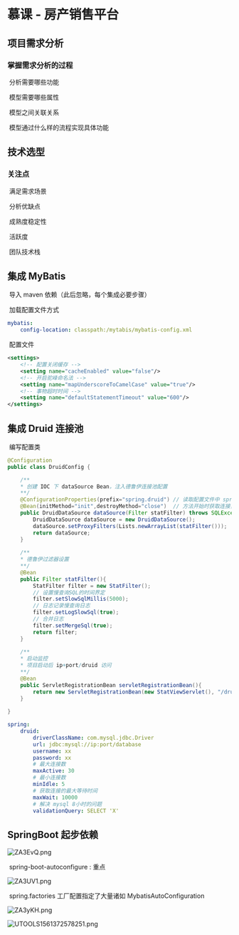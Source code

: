 # 慕课 - 房产销售平台

## 项目需求分析

### 	掌握需求分析的过程

​		分析需要哪些功能

​		模型需要哪些属性

​		模型之间关联关系

​		模型通过什么样的流程实现具体功能

## 技术选型

### 	关注点

​		满足需求场景

​		分析优缺点

​		成熟度稳定性

​		活跃度

​		团队技术栈

## 集成 MyBatis

​	导入 maven 依赖（此后忽略，每个集成必要步骤）

​	加载配置文件方式

```yml
mybatis:
	config-location: classpath:/mytabis/mybatis-config.xml
```

​	配置文件

```xml
<settings>
	<!-- 配置关闭缓存 -->
    <setting name="cacheEnabled" value="false"/>
    <!-- 开启驼峰命名法 -->
    <setting name="mapUnderscoreToCamelCase" value="true"/>
   	<!-- 事物超时时间 -->
    <setting name="defaultStatementTimeout" value="600"/>
</settings>
```

## 集成 Druid 连接池

​	编写配置类

```java
@Configuration
public class DruidConfig {

    /**
    * 创建 IOC 下 dataSource Bean，注入德鲁伊连接池配置
    **/
	@ConfigurationProperties(prefix="spring.druid")	// 读取配置文件中 spring.druid 前缀配置
	@Bean(initMethod="init",destroyMethod="close")	// 方法开始时获取连接，结束时释放
	public DruidDataSource dataSource(Filter statFilter) throws SQLException{
		DruidDataSource dataSource = new DruidDataSource();
		dataSource.setProxyFilters(Lists.newArrayList(statFilter()));	// 此处为 Guava工具方法
		return dataSource;
	}
	
    /**
    * 德鲁伊过滤器设置
    **/
	@Bean
	public Filter statFilter(){
		StatFilter filter = new StatFilter();
        // 设置慢查询SQL的时间界定
		filter.setSlowSqlMillis(5000);
        // 日志记录慢查询日志
		filter.setLogSlowSql(true);
        // 合并日志
		filter.setMergeSql(true);
		return filter;
	}
	
	/**
	* 启动监控
	* 项目启动后 ip+port/druid 访问
	**/
	@Bean
	public ServletRegistrationBean servletRegistrationBean(){
		return new ServletRegistrationBean(new StatViewServlet(), "/druid/*");
	}
	
}
```

```yaml
spring:
	druid:
		driverClassName: com.mysql.jdbc.Driver
		url: jdbc:mysql://ip:port/database
		username: xx
		password: xx
		# 最大连接数
		maxActive: 30
		# 最小连接数
		minIdle: 5
		# 获取连接的最大等待时间
		maxWait: 10000
		# 解决 mysql 8小时的问题
		validationQuery: SELECT 'X'
```

## SpringBoot 起步依赖

![ZA3EvQ.png](https://s2.ax1x.com/2019/06/24/ZA3EvQ.png)

​	spring-boot-autoconfigure : 重点

![ZA3UV1.png](https://s2.ax1x.com/2019/06/24/ZA3UV1.png)

​	spring.factories 工厂配置指定了大量诸如 MybatisAutoConfiguration

![ZA3yKH.png](https://s2.ax1x.com/2019/06/24/ZA3yKH.png)

![UTOOLS1561372578251.png](https://img04.sogoucdn.com/app/a/100520146/74df50bc1b2a1a938ca83294141dfbe1)





​	